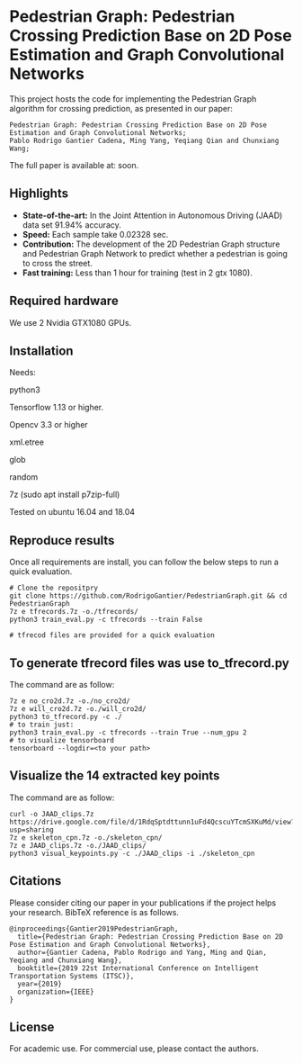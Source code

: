 # Pedestrian Graph: Pedestrian Crossing Prediction Base on 2D Pose Estimation and Graph Convolutional Networks

This project hosts the code for implementing the Pedestrian Graph algorithm for crossing prediction, as presented in our paper:

    Pedestrian Graph: Pedestrian Crossing Prediction Base on 2D Pose Estimation and Graph Convolutional Networks;
    Pablo Rodrigo Gantier Cadena, Ming Yang, Yeqiang Qian and Chunxiang Wang;

The full paper is available at: soon. 

## Highlights
- **State-of-the-art:** In the Joint Attention in Autonomous Driving (JAAD) data set 91.94% accuracy.   
- **Speed:** Each sample take 0.02328 sec.
- **Contribution:** The development of the 2D Pedestrian Graph structure and Pedestrian Graph Network to predict whether a pedestrian is going to cross the street.
- **Fast training:** Less than 1 hour for training (test in 2 gtx 1080).

## Required hardware
We use 2 Nvidia GTX1080 GPUs. 

## Installation
Needs:

python3 

Tensorflow 1.13 or higher.
 
Opencv 3.3 or higher 

xml.etree

glob 

random

7z (sudo apt install p7zip-full)

Tested on ubuntu 16.04 and 18.04

## Reproduce results
Once all requirements are install, you can follow the below steps to run a quick evaluation.
    
    # Clone the repositpry 
    git clone https://github.com/RodrigoGantier/PedestrianGraph.git && cd PedestrianGraph
    7z e tfrecords.7z -o./tfrecords/
    python3 train_eval.py -c tfrecords --train False
    
    # tfrecod files are provided for a quick evaluation


## To generate tfrecord files was use to_tfrecord.py
The command are as follow:
    
    7z e no_cro2d.7z -o./no_cro2d/
    7z e will_cro2d.7z -o./will_cro2d/
    python3 to_tfrecord.py -c ./
    # to train just:
    python3 train_eval.py -c tfrecords --train True --num_gpu 2
    # to visualize tensorboard 
    tensorboard --logdir=<to your path>    

## Visualize the 14 extracted key points
The command are as follow:
    
    curl -o JAAD_clips.7z https://drive.google.com/file/d/1RdqSptdttunn1uFd4QcscuYTcmSXKuMd/view?usp=sharing
    7z e skeleton_cpn.7z -o./skeleton_cpn/
    7z e JAAD_clips.7z -o./JAAD_clips/
    python3 visual_keypoints.py -c ./JAAD_clips -i ./skeleton_cpn  


## Citations
Please consider citing our paper in your publications if the project helps your research. BibTeX reference is as follows.
```
@inproceedings{Gantier2019PedestrianGraph,
  title={Pedestrian Graph: Pedestrian Crossing Prediction Base on 2D Pose Estimation and Graph Convolutional Networks},
  author={Gantier Cadena, Pablo Rodrigo and Yang, Ming and Qian, Yeqiang and Chunxiang Wang},
  booktitle={2019 22st International Conference on Intelligent Transportation Systems (ITSC)},
  year={2019}
  organization={IEEE}
}
```


## License

For academic use. For commercial use, please contact the authors. 

